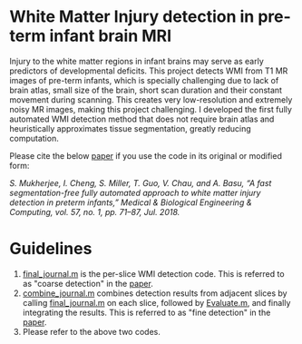 # White Matter Injury detection in pre-term infant brain MRI

Injury to the white matter regions in infant brains may serve as early predictors of developmental deficits. This project detects WMI from T1 MR images of pre-term infants, which is specially challenging due to lack of brain atlas, small size of the brain, short scan duration and their constant movement during scanning. This creates very low-resolution and extremely noisy MR images, making this project challenging. I developed the first fully automated WMI detection method that does not require brain atlas and heuristically approximates tissue segmentation, greatly reducing computation.

Please cite the below [paper](https://doi.org/10.1007/s11517-018-1829-9) if you use the code in its original or modified form:

*S. Mukherjee, I. Cheng, S. Miller, T. Guo, V. Chau, and A. Basu, “A fast segmentation-free fully automated approach to white matter injury detection in preterm infants,” Medical & Biological Engineering & Computing, vol. 57, no. 1, pp. 71–87, Jul. 2018.*

# Guidelines

1. [final_journal.m](https://github.com/subhayanmukherjee/fastwmi/blob/master/final_journal.m) is the per-slice WMI detection code. This is referred to as "coarse detection" in the [paper](https://doi.org/10.1007/s11517-018-1829-9).
2. [combine_journal.m](https://github.com/subhayanmukherjee/fastwmi/blob/master/combine_journal.m) combines detection results from adjacent slices by calling [final_journal.m](https://github.com/subhayanmukherjee/fastwmi/blob/master/final_journal.m) on each slice, followed by [Evaluate.m](https://github.com/subhayanmukherjee/fastwmi/blob/master/Evaluate.m), and finally integrating the results.  This is referred to as "fine detection" in the [paper](https://doi.org/10.1007/s11517-018-1829-9).
3. Please refer to the above two codes.
